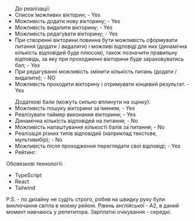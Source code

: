 <div>
<ul>
До реалізації:
<li>Список можливих вікторин; - Yes</li>
<li>Можливість додати нову вікторину; - Yes</li>
<li>Можливість видалити вікторину; - Yes</li>
<li>Можливість редагувати вікторину; - Yes</li>
<li>При створенні вікторини повинна бути можливість сформувати питання (додати / видалити) і можливі відповіді для них (динамічна кількість відповідей буде плюсом), також позначити правильну відповідь, за яку при проходженні вікторини буде зараховуватись бал; - Yes</li>
<li>При редагуванні можливість змінити кількість питань (додати / видалити); - NO</li>
<li>Можливість проходити вікторину і отримувати кінцевий результат. - Yes</li>
</ul>

<ul>
Додаткові бали (можуть сильно вплинути на оцінку):
<li>Можливість пошуку вікторини за іменем; - Yes</li>
<li>Реалізувати таймер виконання вікторини; - Yes</li>
<li>Динамічна кількість відповідей на питання; - No</li>
<li>Можливість налаштування кількості балів за питання; - No</li>
<li>Реалізація різних типів відповідей (наприклад текстове, мультивибір); - No</li>
<li>Можливість після проходження переглядати свої відповіді; - Yes</li>
<li>Рейтинг.</li>
</ul>

Обовязкові технології:
- TypeScript
- React
- Tailwind


P.S. - по дизайну не судіть строго, робив на швидку руку були виключання світла в моєму рейоні.
Рівень англійської - A2, в даний момент навчаюсь у репетитора.
Зарплатні очікування - середні.
</div>